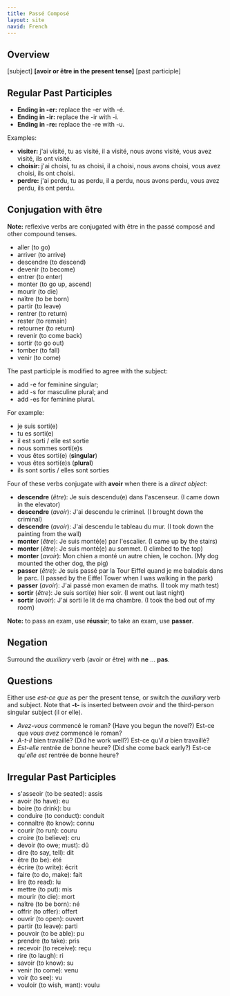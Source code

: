 ```yaml
---
title: Passé Composé
layout: site
navid: French
---
```


## Overview

[subject] **[avoir or être in the present tense]** [past participle]

## Regular Past Participles
- **Ending in -er:** replace the -er with -é.
- **Ending in -ir:** replace the -ir with -i.
- **Ending in -re:** replace the -re with -u.

Examples:

- **visiter:** j'ai visité, tu as visité, il a visité, nous avons visité, vous
  avez visité, ils ont visité.
- **choisir:** j'ai choisi, tu as choisi, il a choisi, nous avons choisi, vous
  avez choisi, ils ont choisi.
- **perdre:** j'ai perdu, tu as perdu, il a perdu, nous avons perdu, vous avez
  perdu, ils ont perdu.

## Conjugation with être

**Note:** reflexive verbs are conjugated with être in the passé composé and
other compound tenses.

- aller (to go)
- arriver (to arrive)
- descendre (to descend)
- devenir (to become)
- entrer (to enter)
- monter (to go up, ascend)
- mourir (to die)
- naître (to be born)
- partir (to leave)
- rentrer (to return)
- rester (to remain)
- retourner (to return)
- revenir (to come back)
- sortir (to go out)
- tomber (to fall)
- venir (to come)

The past participle is modified to agree with the subject:

- add -e for feminine singular;
- add -s for masculine plural; and
- add -es for feminine plural.

For example:

- je suis sorti(e)
- tu es sorti(e)
- il est sorti / elle est sortie
- nous sommes sorti(e)s
- vous êtes sorti(e) (**singular**)
- vous êtes sorti(e)s (**plural**)
- ils sont sortis / elles sont sorties

Four of these verbs conjugate with **avoir** when there is a *direct object*:

- **descendre** (*être*): Je suis descendu(e) dans l'ascenseur.
  (I came down in the elevator)
- **descendre** (*avoir*): J'ai descendu le criminel.
  (I brought down the criminal)
- **descendre** (*avoir*): J'ai descendu le tableau du mur.
  (I took down the painting from the wall)
- **monter** (*être*): Je suis monté(e) par l'escalier.
  (I came up by the stairs)
- **monter** (*être*): Je suis monté(e) au sommet.
  (I climbed to the top)
- **monter** (*avoir*): Mon chien a monté un autre chien, le cochon.
  (My dog mounted the other dog, the pig)
- **passer** (*être*): Je suis passé par la Tour Eiffel quand je me baladais
  dans le parc.
  (I passed by the Eiffel Tower when I was walking in the park)
- **passer** (*avoir*): J'ai passé mon examen de maths.
  (I took my math test)
- **sortir** (*être*): 	Je suis sorti(e) hier soir.
  (I went out last night)
- **sortir** (*avoir*): J'ai sorti le lit de ma chambre.
  (I took the bed out of my room)

**Note:** to pass an exam, use **réussir**; to take an exam, use **passer**.

## Negation

Surround the *auxiliary* verb (avoir or être) with **ne** ... **pas**.

## Questions

Either use *est-ce que* as per the present tense, or switch the *auxiliary*
verb and subject.
Note that **-t-** is inserted between *avoir* and the third-person singular
subject (il or elle).

- *Avez-vous* commencé le roman?
  (Have you begun the novel?)
  Est-ce que *vous avez* commencé le roman?
- *A-t-il* bien travaillé?
  (Did he work well?)
  Est-ce qu'*il a* bien travaillé?
- *Est-elle* rentrée de bonne heure?
  (Did she come back early?)
  Est-ce qu'*elle est* rentrée de bonne heure?

## Irregular Past Participles

- s'asseoir (to be seated): assis
- avoir (to have): eu
- boire (to drink): bu
- conduire (to conduct): conduit
- connaître (to know): connu
- courir (to run): couru
- croire (to believe): cru
- devoir (to owe; must): dû
- dire (to say, tell): dit
- être (to be): été
- écrire (to write): écrit
- faire (to do, make): fait
- lire (to read): lu
- mettre (to put): mis
- mourir (to die): mort
- naître (to be born): né
- offrir (to offer): offert
- ouvrir (to open): ouvert
- partir (to leave): parti
- pouvoir (to be able): pu
- prendre (to take): pris
- recevoir (to receive): reçu
- rire (to laugh): ri
- savoir (to know): su
- venir (to come): venu
- voir (to see): vu
- vouloir (to wish, want): voulu
